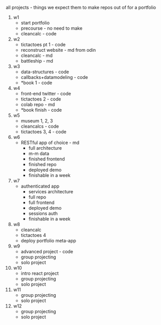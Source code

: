 all projects - things we expect them to make repos out of for a portfolio

1. w1  
    * start portfolio
    * precourse - no need to make  
    * cleancalc - code  
2. w2  
    *	tictactoes pt 1 - code 
    *	reconstruct website - md from odin  
    * cleancalc - md   
    *   battleship - md 
3. w3  
    * data-structures - code  
    * callbacks+datamodeling  - code   
    * *book 1 - code   
4. w4    
    * front-end twitter - code
    * tictactoes 2 - code
    * colab repo - md
    * *book finish - code
5. w5
    * museum 1, 2, 3
    * cleancalcs - code
    * tictactoes 3, 4 - code
6. w6
    * RESTful app of choice - md
		* full architecture  
		* m-m data  
		* finished frontend  
		* finished repo  
		* deployed demo 
		* finishable in a week
7. w7
    * authenticated app  
		* services architecture  
		* full repo  
		* full frontend  
		* deployed demo  
		* sessions auth  
		* finishable in a week
8. w8
    * cleancalc
    * tictactoes 4
    * deploy portfolio meta-app
9. w9
    * advanced project - code
    * group projecting
    * solo project
10. w10
    * intro react project
    * group projecting
    * solo project
11. w11
    * group projecting
    * solo project
12. w12 
    * group projecting
    * solo project





